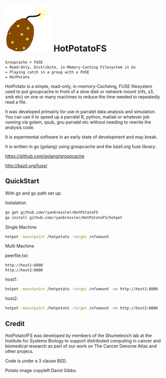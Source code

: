 ![Potato](potatosmall.png "potato image copyleft David Gibbs")     HotPotatoFS 
===========

```
Groupcache + FUSE 
= Read-Only, Distribute, in-Memory-Caching Filesystem in Go
= Playing catch in a group with a FUSE
= HotPotato
```

HotPotato is a simple, read-only, in-memory-Cacheing, FUSE filesystem used to put groupcache in front 
of a slow disk or network mount (nfs, s3, smb etc) on one or many machines to reduce the time
needed to repeatedly read a file.

It was developed primairly for use in parralel data analysis and simulation. You can use it
to speed up a parralel R, python, matlab or whatever job running via golem, qsub, gnu parralel etc
without needing to rewrite the analysis code.

It is expermental software in an early state of development and may break.

It is written in go (golang) using groupcache and the bazil.org fuse library:

https://github.com/golang/groupcache

http://bazil.org/fuse/


QuickStart 
-----------

With go and go path set up:

Instalation

```bash
go get github.com/ryanbressler/HotPotatoFS
go install github.com/ryanbressler/HotPotatoFS/hotpot
```

Single Machine

```bash
hotpot -mountpoint /hotpotato -target /nfsmount
```

Multi Machine

peerfile.txt:
```
http://host1:8080
http://host2:8080
```

host1:
```bash
hotpot -mountpoint /hotpotato -target /nfsmount -me http://host1:8080 -peers peerfile.txt
```

host2:
```bash
hotpot -mountpoint /hotpotato -target /nfsmount -me http://host2:8080 -peers peerfile.txt
```


Credit
------------

HotPotatofFS was developed by members of the Shumelevich lab at the Institute for Systems Biology to support distributed
computing in cancer and biomedical research as part of our work on The Cancer Genome Atlas and other projecs.

Code is under a 3 clause BSD. 

Potato image copyleft David Gibbs.


